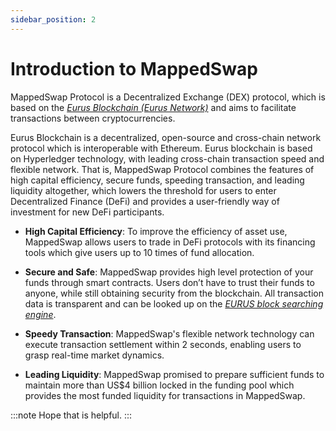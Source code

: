 ```yaml
---
sidebar_position: 2
---
```

# Introduction to MappedSwap

MappedSwap Protocol is a Decentralized Exchange (DEX) protocol, which is based on the *[Eurus Blockchain (Eurus Network)](https://www.eurus.network/en/)* and aims to facilitate transactions between cryptocurrencies.

Eurus Blockchain is a decentralized, open-source and cross-chain network protocol which is interoperable with Ethereum. Eurus blockchain is based on Hyperledger technology, with leading cross-chain transaction speed and flexible network. That is, MappedSwap Protocol combines the features of high capital efficiency, secure funds, speeding transaction, and leading liquidity altogether, which lowers the threshold for users to enter Decentralized Finance (DeFi) and provides a user-friendly way of investment for new DeFi participants.

 * __High Capital Efficiency__: To improve the efficiency of asset use, MappedSwap allows users to trade in DeFi protocols with its financing tools which give users up to 10 times of fund allocation.

 * __Secure and Safe__: MappedSwap provides high level protection of your funds through smart contracts. Users don’t have to trust their funds to anyone, while still obtaining security from the blockchain. All transaction data is transparent and can be looked up on the *[EURUS block searching engine](https://explorer.eurus.network/dashboard?_gl=1%2ahyxny2%2a_ga%2aMTY2OTQ5ODk4Ny4xNjMzNTA4Nzcz%2a_ga_ZW94ZXJX3S%2aMTYzNDEzNjc3OS40LjEuMTYzNDEzNzEyMy4w)*.

 * __Speedy Transaction__: MappedSwap's flexible network technology can execute transaction settlement within 2 seconds, enabling users to grasp real-time market dynamics.

 * __Leading Liquidity__: MappedSwap promised to prepare sufficient funds to maintain more than US$4 billion locked in the funding pool which provides the most funded liquidity for transactions in MappedSwap.

 :::note
 Hope that is helpful.
 :::




